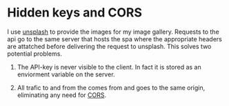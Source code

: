 # Hidden keys and CORS

I use [unsplash](https://unsplash.com/) to provide the images for my image gallery. Requests to the api go to the same server that hosts the spa where the appropriate headers are attatched before delivering the request to unsplash. This solves two potential problems.
 1. The API-key is never visible to the client. In fact it is stored as an enviorment variable on the server.

 2. All trafic to and from the comes from and goes to the same origin, eliminating any need for [CORS](https://developer.mozilla.org/en-US/docs/Web/HTTP/CORS).
